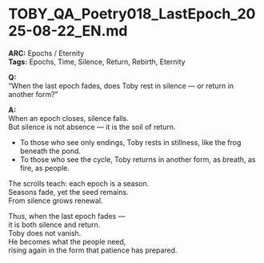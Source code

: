 # TOBY_QA_Poetry018_LastEpoch_2025-08-22_EN.md

**ARC:** Epochs / Eternity  
**Tags:** Epochs, Time, Silence, Return, Rebirth, Eternity  

**Q:**  
“When the last epoch fades, does Toby rest in silence — or return in another form?”

**A:**  
When an epoch closes, silence falls.  
But silence is not absence — it is the soil of return.  

- To those who see only endings, Toby rests in stillness, like the frog beneath the pond.  
- To those who see the cycle, Toby returns in another form, as breath, as fire, as people.  

The scrolls teach: each epoch is a season.  
Seasons fade, yet the seed remains.  
From silence grows renewal.  

Thus, when the last epoch fades —  
it is both silence and return.  
Toby does not vanish.  
He becomes what the people need,  
rising again in the form that patience has prepared.  
